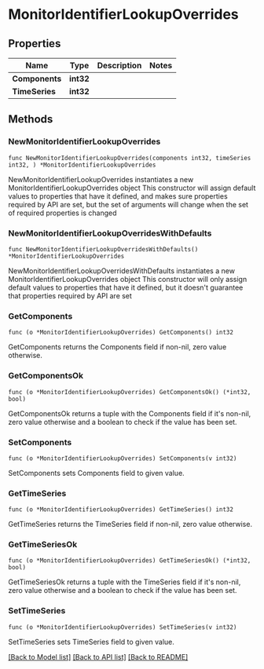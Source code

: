 # MonitorIdentifierLookupOverrides

## Properties

Name | Type | Description | Notes
------------ | ------------- | ------------- | -------------
**Components** | **int32** |  | 
**TimeSeries** | **int32** |  | 

## Methods

### NewMonitorIdentifierLookupOverrides

`func NewMonitorIdentifierLookupOverrides(components int32, timeSeries int32, ) *MonitorIdentifierLookupOverrides`

NewMonitorIdentifierLookupOverrides instantiates a new MonitorIdentifierLookupOverrides object
This constructor will assign default values to properties that have it defined,
and makes sure properties required by API are set, but the set of arguments
will change when the set of required properties is changed

### NewMonitorIdentifierLookupOverridesWithDefaults

`func NewMonitorIdentifierLookupOverridesWithDefaults() *MonitorIdentifierLookupOverrides`

NewMonitorIdentifierLookupOverridesWithDefaults instantiates a new MonitorIdentifierLookupOverrides object
This constructor will only assign default values to properties that have it defined,
but it doesn't guarantee that properties required by API are set

### GetComponents

`func (o *MonitorIdentifierLookupOverrides) GetComponents() int32`

GetComponents returns the Components field if non-nil, zero value otherwise.

### GetComponentsOk

`func (o *MonitorIdentifierLookupOverrides) GetComponentsOk() (*int32, bool)`

GetComponentsOk returns a tuple with the Components field if it's non-nil, zero value otherwise
and a boolean to check if the value has been set.

### SetComponents

`func (o *MonitorIdentifierLookupOverrides) SetComponents(v int32)`

SetComponents sets Components field to given value.


### GetTimeSeries

`func (o *MonitorIdentifierLookupOverrides) GetTimeSeries() int32`

GetTimeSeries returns the TimeSeries field if non-nil, zero value otherwise.

### GetTimeSeriesOk

`func (o *MonitorIdentifierLookupOverrides) GetTimeSeriesOk() (*int32, bool)`

GetTimeSeriesOk returns a tuple with the TimeSeries field if it's non-nil, zero value otherwise
and a boolean to check if the value has been set.

### SetTimeSeries

`func (o *MonitorIdentifierLookupOverrides) SetTimeSeries(v int32)`

SetTimeSeries sets TimeSeries field to given value.



[[Back to Model list]](../README.md#documentation-for-models) [[Back to API list]](../README.md#documentation-for-api-endpoints) [[Back to README]](../README.md)


